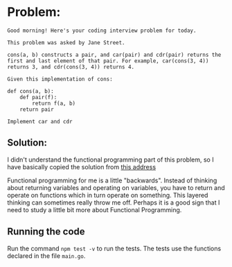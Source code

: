 # Problem:

```
Good morning! Here's your coding interview problem for today.

This problem was asked by Jane Street.

cons(a, b) constructs a pair, and car(pair) and cdr(pair) returns the first and last element of that pair. For example, car(cons(3, 4)) returns 3, and cdr(cons(3, 4)) returns 4.

Given this implementation of cons:

def cons(a, b):
    def pair(f):
        return f(a, b)
    return pair

Implement car and cdr
```

## Solution:

I didn't understand the functional programming part of this problem, so I have basically copied the solution from [this address](https://galaiko.rocks/posts/dcp/problem-5/)

Functional programming for me is a little "backwards". Instead of thinking about returning variables and operating on variables, you have to return and operate on functions which in turn operate on something. This layered thinking can sometimes really throw me off. Perhaps it is a good sign that I need to study a little bit more about Functional Programming.

## Running the code
Run the command `npm test -v` to run the tests. The tests use the functions declared in the file `main.go`.
